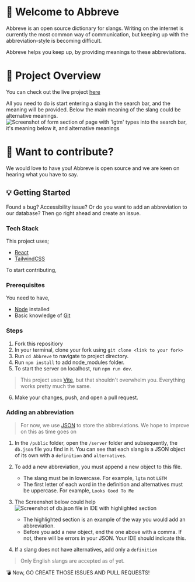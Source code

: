 # :tada: Welcome to Abbreve
Abbreve is an open source dictionary for slangs. Writing on the internet is currently the most common way of communication, but keeping up with the abbreviation-style is becoming difficult.

Abbreve helps you keep up, by providing meanings to these abbreviations.

# :movie_camera: Project Overview
You can check out the live project [here](https://abbreve.vercel.app/)

All you need to do is start entering a slang in the search bar, and the meaning will be provided. Below the main meaning of the slang could be alternative meanings.
![Screenshot of form section of page with 'lgtm' types into the search bar, it's meaning below it, and alternative meanings](https://user-images.githubusercontent.com/81039882/193478300-b950c00a-acf9-4c31-9e92-ee500e591588.png)


# :mega: Want to contribute?
We would love to have you! Abbreve is open source and we are keen on hearing what you have to say.

## :bulb: Getting Started
Found a bug? Accessibility issue? Or do you want to add an abbreviation to our database? Then go right ahead and create an issue.


### Tech Stack
This project uses;
- [React](reactjs.org)
- [TailwindCSS](tailwindcss.com)

To start contributing,
### Prerequisites
You need to have, 
- [Node](nodejs.org) installed
- Basic knowledge of [Git](https://git-scm.com/)

### Steps
1. Fork this repositiory
2. In your terminal, clone your fork using `git clone <link to your fork>`
3. Run `cd Abbreve` to navigate to project directory.
4. Run `npm install` to add node_modules folder.
5. To start the server on localhost, run `npm run dev`.
>This project uses [Vite](vitejs.dev), but that shouldn't overwhelm you. Everything works pretty much the same.

6. Make your changes, push, and open a pull request.

### Adding an abbreviation
> For now, we use [JSON](https://www.w3schools.com/js/js_json_intro.asp) to store the abbreviations. We hope to improve on this as time goes on

1. In the `/public` folder, open the `/server` folder and subsequently, the `db.json` file you find in it. You can see that each slang is a JSON object of its own with a `definition` and `alternatives`.

2. To add a new abbreviation, you must append a new object to this file. 
    - The slang must be in lowercase. For example, `lgtm` not `LGTM`
    - The first letter of each word in the definition and alternatives must be uppercase. For example, `Looks Good To Me`

3. The Screenshot below could help
    ![Screenshot of db.json file in IDE with highlighted section](https://user-images.githubusercontent.com/81039882/193478231-1b0159e1-dd20-41d2-80cb-d82816d6f8bc.png)

    - The highlighted section is an example of the way you would add an abbreviation. 
    - Before you add a new object, end the one above with a comma. If not, there will be errors in your JSON. Your IDE should indicate this.

3. If a slang does not have alternatives, add only a `definition`

> Only English slangs are accepted as of yet.

:bomb: Now, GO CREATE THOSE ISSUES AND PULL REQUESTS!


